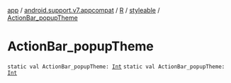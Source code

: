 [app](../../../index.md) / [android.support.v7.appcompat](../../index.md) / [R](../index.md) / [styleable](index.md) / [ActionBar_popupTheme](.)

# ActionBar_popupTheme

`static val ActionBar_popupTheme: `[`Int`](https://kotlinlang.org/api/latest/jvm/stdlib/kotlin/-int/index.html)
`static val ActionBar_popupTheme: `[`Int`](https://kotlinlang.org/api/latest/jvm/stdlib/kotlin/-int/index.html)